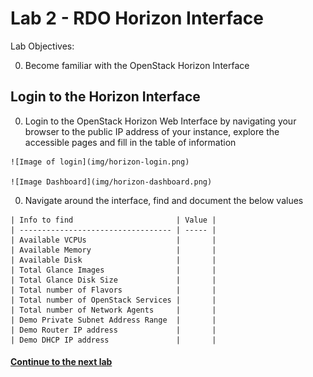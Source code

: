 # Lab 2 - RDO Horizon Interface

  Lab Objectives:

  0. Become familiar with the OpenStack Horizon Interface

## Login to the Horizon Interface

  0. Login to the OpenStack Horizon Web Interface by navigating your browser to the public IP address of your instance, explore the accessible pages and fill in the table of information

    ![Image of login](img/horizon-login.png)
    
    ![Image Dashboard](img/horizon-dashboard.png)


  0. Navigate around the interface, find and document the below values

    | Info to find                       | Value | 
    | ---------------------------------- | ----- |
    | Available VCPUs                    |       |
    | Available Memory                   |       |
    | Available Disk                     |       |
    | Total Glance Images                |       |
    | Total Glance Disk Size             |       |
    | Total number of Flavors            |       |             
    | Total number of OpenStack Services |       |
    | Total number of Network Agents     |       |
    | Demo Private Subnet Address Range  |       |
    | Demo Router IP address             |       |
    | Demo DHCP IP address               |       |

#### [Continue to the next lab](../lab-03)
